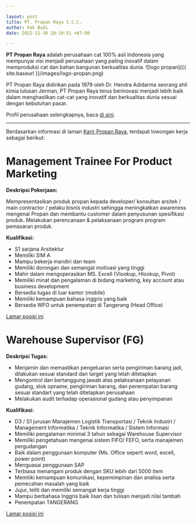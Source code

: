 ```yaml
---

layout: post
title: PT. Propan Raya I.C.C.
author: Pak Budi
date: 2022-12-30 20:19:51 +07:00

---
```


**PT Propan Raya** adalah perusahaan cat 100% asli Indonesia yang mempunyai visi menjadi perusahaan yang paling inovatif dalam memproduksi cat dan bahan bangunan berkualitas dunia.
![logo propan]({{ site.baseurl }}/images/logo-propan.png)

PT Propan Raya didirikan pada 1979 oleh Dr. Hendra Adidarma seorang ahli kimia lulusan Jerman, PT Propan Raya terus berinovasi menjadi lebih baik dalam menghasilkan cat-cat yang inovatif dan berkualitas dunia sesuai dengan kebutuhan pasar.

Profil perusahaan selengkapnya, baca [di sini](https://www.propanraya.com/id/about-us/).

---

Berdasarkan informasi di laman [Karir Propan Raya](https://karir.propanraya.com/), terdapat lowongan kerja sebagai berikut:

# Management Trainee For Product Marketing

**Deskripsi Pekerjaan:**

Mempresentasikan produk propan kepada developer/ konsultan arsitek / main contractor / pelaku bisnis industri sehingga meningkatkan awareness mengenai Propan dan membantu customer dalam penyusunan spesifikasi produk. Melakukan perencanaan & pelaksanaan program program pemasaran produk.

**Kualifikasi:**

- S1 sarjana Arsitektur
- Memiliki SIM A
- Mampu bekerja mandiri dan team
- Memiliki dorongan dan semangat motivasi yang tinggi
- Mahir dalam mengoperasikan MS. Excell (Vlookup, Hlookup, Pivot)
- Memiliki minat dan pengalaman di bidang marketing, key account atau business development
- Bersedia tugas di luar kantor (mobile)
- Memiliki kemampuan bahasa inggris yang baik
- Bersedia WFO untuk penempatan di Tangerang (Head Office)

<div class="apply"><a href="https://karir.propanraya.com/applyfor/ac62799">Lamar posisi ini</a></div>

# Warehouse Supervisor (FG)

**Deskripsi Tugas:**

- Menjamin dan memastikan pengeluaran serta pengiriman barang jadi, dilakukan sesuai standard dan target yang telah ditetapkan
- Mengontrol dan bertanggung jawab atas pelaksanaan pelayanan gudang, stok opname, pengiriman barang, dan penempatan barang sesuai standart yang telah ditetapkan perusahaan
- Melakukan audit terhadap operasional gudang atau penyimpanan

**Kualifikasi:**

- D3 / S1 jurusan Manajemen Logistik Transportasi / Teknik Industri / Management Informatika / Teknik Informatika / Sistem Informasi
- Memiliki pengalaman minimal 3 tahun sebagai Warehouse Supervisor
- Memiliki pengetahuan mengenai sistem FIFO/ FEFO, serta manajemen pergudangan
- Baik dalam penggunaan komputer (Ms. Office seperti word, excell, power point)
- Menguasai penggunaan SAP
- Terbiasa menangani produk dengan SKU lebih dari 5000 item
- Memiliki kemampuan komunikasi, kepemimpinan dan analisa serta pemecahan masalah yang baik
- Jujur, teliti dan memiliki semangat kerja tinggi
- Mampu berbahasa Inggris baik lisan dan tulisan menjadi nilai tambah
- Penempatan TANGERANG

<div class="apply"><a href="https://karir.propanraya.com/applyfor/38b3e101">Lamar posisi ini</a></div>
